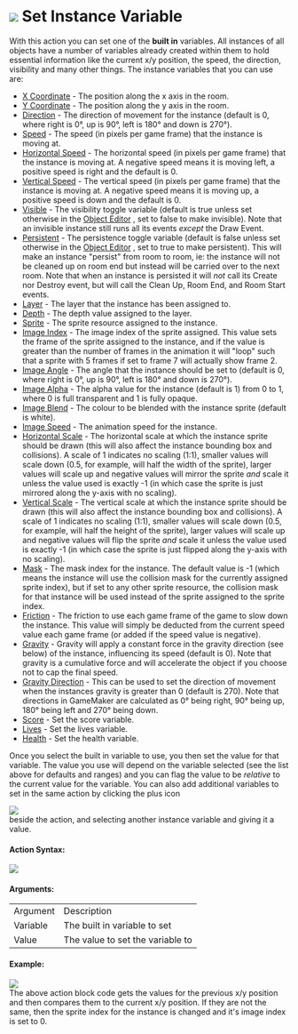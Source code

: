 #  ![](https://gms.magecorn.com/Manual/assets/Images/Scripting_Reference/Drag_And_Drop/Reference/Instance/i_Instance_Set_Sprite.png) Set Instance Variable

With this action you can set one of the **built in** variables. All
instances of all objects have a number of variables already created
within them to hold essential information like the current x/y position,
the speed, the direction, visibility and many other things. The instance
variables that you can use are:

-   [X
    Coordinate](../../../GameMaker_Language/GML_Reference/Asset_Management/Instances/Instance_Variables/x) -
    The position along the x axis in the room.
-   [Y
    Coordinate](../../../GameMaker_Language/GML_Reference/Asset_Management/Instances/Instance_Variables/y) -
    The position along the y axis in the room.
-   [Direction](../../../GameMaker_Language/GML_Reference/Asset_Management/Instances/Instance_Variables/direction) -
    The direction of movement for the instance (default is 0, where
    right is 0°, up is 90°, left is 180° and down is 270°).
-   [Speed](../../../GameMaker_Language/GML_Reference/Asset_Management/Instances/Instance_Variables/speed) -
    The speed (in pixels per game frame) that the instance is moving at.
-   [Horizontal
    Speed](../../../GameMaker_Language/GML_Reference/Asset_Management/Instances/Instance_Variables/hspeed) -
    The horizontal speed (in pixels per game frame) that the instance is
    moving at. A negative speed means it is moving left, a positive
    speed is right and the default is 0.
-   [Vertical
    Speed](../../../GameMaker_Language/GML_Reference/Asset_Management/Instances/Instance_Variables/vspeed) -
    The vertical speed (in pixels per game frame) that the instance is
    moving at. A negative speed means it is moving up, a positive speed
    is down and the default is 0.
-   [Visible](../../../GameMaker_Language/GML_Reference/Asset_Management/Instances/Instance_Variables/visible) -
    The visibility toggle variable (default is true unless set otherwise
    in the [Object Editor](../../../The_Asset_Editors/Objects) , set
    to false to make invisible). Note that an invisible instance still
    runs all its events *except* the Draw Event.
-   [Persistent](../../../GameMaker_Language/GML_Reference/Asset_Management/Instances/Instance_Variables/persistent) -
    The persistence toggle variable (default is false unless set
    otherwise in the [Object
    Editor](../../../The_Asset_Editors/Objects) , set to true to
    make persistent). This will make an instance "persist" from room to
    room, ie: the instance will not be cleaned up on room end but
    instead will be carried over to the next room. Note that when an
    instance is persisted it will *not* call its Create nor Destroy
    event, but will call the Clean Up, Room End, and Room Start events.
-   [Layer](../../../GameMaker_Language/GML_Reference/Asset_Management/Instances/Instance_Variables/layer) -
    The layer that the instance has been assigned to.
-   [Depth](../../../GameMaker_Language/GML_Reference/Asset_Management/Instances/Instance_Variables/depth) -
    The depth value assigned to the layer.
-   [Sprite](../../../GameMaker_Language/GML_Reference/Asset_Management/Sprites/Sprite_Instance_Variables/sprite_index) -
    The sprite resource assigned to the instance.
-   [Image
    Index](../../../GameMaker_Language/GML_Reference/Asset_Management/Sprites/Sprite_Instance_Variables/image_index) -
    The image index of the sprite assigned. This value sets the frame of
    the sprite assigned to the instance, and if the value is greater
    than the number of frames in the animation it will "loop" such that
    a sprite with 5 frames if set to frame 7 will actually show frame 2.
-   [Image
    Angle](../../../GameMaker_Language/GML_Reference/Asset_Management/Sprites/Sprite_Instance_Variables/image_angle) -
    The angle that the instance should be set to (default is 0, where
    right is 0°, up is 90°, left is 180° and down is 270°).
-   [Image
    Alpha](../../../GameMaker_Language/GML_Reference/Asset_Management/Sprites/Sprite_Instance_Variables/image_alpha) -
    The alpha value for the instance (default is 1) from 0 to 1, where 0
    is full transparent and 1 is fully opaque.
-   [Image
    Blend](../../../GameMaker_Language/GML_Reference/Asset_Management/Sprites/Sprite_Instance_Variables/image_blend) -
    The colour to be blended with the instance sprite (default is
    white).
-   [Image
    Speed](../../../GameMaker_Language/GML_Reference/Asset_Management/Sprites/Sprite_Instance_Variables/image_speed) -
    The animation speed for the instance.
-   [Horizontal
    Scale](../../../GameMaker_Language/GML_Reference/Asset_Management/Sprites/Sprite_Instance_Variables/image_xscale) -
    The horizontal scale at which the instance sprite should be drawn
    (this will also affect the instance bounding box and collisions). A
    scale of 1 indicates no scaling (1:1), smaller values will scale
    down (0.5, for example, will half the width of the sprite), larger
    values will scale up and negative values will mirror the sprite
    *and* scale it unless the value used is exactly -1 (in which case
    the sprite is just mirrored along the y-axis with no scaling).
-   [Vertical
    Scale](../../../GameMaker_Language/GML_Reference/Asset_Management/Sprites/Sprite_Instance_Variables/image_yscale) -
    The vertical scale at which the instance sprite should be drawn
    (this will also affect the instance bounding box and collisions). A
    scale of 1 indicates no scaling (1:1), smaller values will scale
    down (0.5, for example, will half the height of the sprite), larger
    values will scale up and negative values will flip the sprite *and*
    scale it unless the value used is exactly -1 (in which case the
    sprite is just flipped along the y-axis with no scaling).
-   [Mask](../../../GameMaker_Language/GML_Reference/Asset_Management/Sprites/Sprite_Instance_Variables/mask_index) -
    The mask index for the instance. The default value is -1 (which
    means the instance will use the collision mask for the currently
    assigned sprite index), but if set to any other sprite resource, the
    collision mask for that instance will be used instead of the sprite
    assigned to the sprite index.
-   [Friction](../../../GameMaker_Language/GML_Reference/Asset_Management/Instances/Instance_Variables/friction) -
    The friction to use each game frame of the game to slow down the
    instance. This value will simply be deducted from the current speed
    value each game frame (or added if the speed value is negative).
-   [Gravity](../../../GameMaker_Language/GML_Reference/Asset_Management/Instances/Instance_Variables/gravity) -
    Gravity will apply a constant force in the gravity direction (see
    below) of the instance, influencing its speed (default is 0). Note
    that gravity is a cumulative force and will accelerate the object if
    you choose not to cap the final speed.
-   [Gravity
    Direction](../../../GameMaker_Language/GML_Reference/Asset_Management/Instances/Instance_Variables/gravity_direction) -
    This can be used to set the direction of movement when the instances
    gravity is greater than 0 (default is 270). Note that directions in
    GameMaker are calculated as 0° being right, 90° being up, 180° being
    left and 270° being down.
-   [Score](../Instance_Vars/Set_Score) - Set the score variable.
-   [Lives](../Instance_Vars/Set_Lives) - Set the lives variable.
-   [Health](../Instance_Vars/Set_Health) - Set the health variable.

Once you select the built in variable to use, you then set the value for
that variable. The value you use will depend on the variable selected
(see the list above for defaults and ranges) and you can flag the value
to be *relative* to the current value for the variable. You can also add
additional variables to set in the same action by clicking the plus icon
  
![](https://gms.magecorn.com/Manual/assets/Images/Scripting_Reference/Drag_And_Drop/Reference/Icon_Expand_Arguments.png)  
beside the action, and selecting another instance variable and giving it
a value.

#### Action Syntax:

  
![](https://gms.magecorn.com/Manual/assets/Images/Scripting_Reference/Drag_And_Drop/Reference/Instance/a_Instance_Set_Instance_Variable.png)  

#### Arguments:

|          |                                  |
|----------|----------------------------------|
| Argument | Description                      |
| Variable | The built in variable to set     |
| Value    | The value to set the variable to |

#### Example:

  
![](https://gms.magecorn.com/Manual/assets/Images/Scripting_Reference/Drag_And_Drop/Reference/Instance/e_Instance_Set_Instance_Variable.png)  
The above action block code gets the values for the previous x/y
position and then compares them to the current x/y position. If they are
not the same, then the sprite index for the instance is changed and it's
image index is set to 0.
